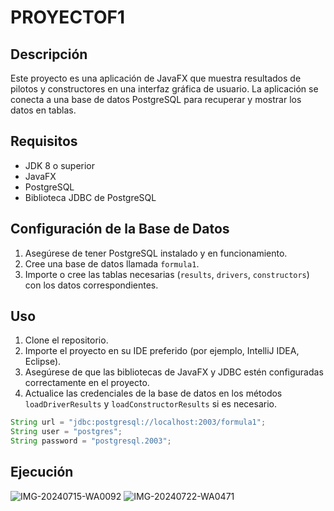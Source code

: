 # PROYECTOF1

## Descripción

Este proyecto es una aplicación de JavaFX que muestra resultados de pilotos y constructores en una interfaz gráfica de usuario. La aplicación se conecta a una base de datos PostgreSQL para recuperar y mostrar los datos en tablas.

## Requisitos

- JDK 8 o superior
- JavaFX
- PostgreSQL
- Biblioteca JDBC de PostgreSQL

## Configuración de la Base de Datos

1. Asegúrese de tener PostgreSQL instalado y en funcionamiento.
2. Cree una base de datos llamada `formula1`.
3. Importe o cree las tablas necesarias (`results`, `drivers`, `constructors`) con los datos correspondientes.

## Uso

1. Clone el repositorio.
2. Importe el proyecto en su IDE preferido (por ejemplo, IntelliJ IDEA, Eclipse).
3. Asegúrese de que las bibliotecas de JavaFX y JDBC estén configuradas correctamente en el proyecto.
4. Actualice las credenciales de la base de datos en los métodos `loadDriverResults` y `loadConstructorResults` si es necesario.

```java
String url = "jdbc:postgresql://localhost:2003/formula1";
String user = "postgres";
String password = "postgresql.2003";
```
## Ejecución
![IMG-20240715-WA0092](https://github.com/user-attachments/assets/8292aeb8-a278-44e5-9ab6-6c1a4ddce45a)
![IMG-20240722-WA0471](https://github.com/user-attachments/assets/f04fd401-757b-40be-8dd4-5ce434583469)
